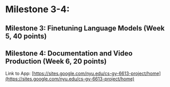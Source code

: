 # Milestone 3-4: 
## Milestone 3: Finetuning Language Models (Week 5, 40 points)
## Milestone 4: Documentation and Video Production (Week 6, 20 points)


Link to App: [https://sites.google.com/nyu.edu/cs-gy-6613-project/home](https://sites.google.com/nyu.edu/cs-gy-6613-project/home)


